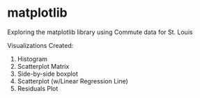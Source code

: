 # matplotlib
Exploring the matplotlib library using Commute data for St. Louis

Visualizations Created:
1. Histogram
2. Scatterplot Matrix
3. Side-by-side boxplot
4. Scatterplot (w/Linear Regression Line)
5. Residuals Plot
